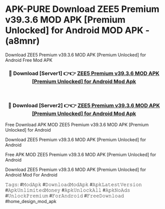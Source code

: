 # APK-PURE Download ZEE5 Premium v39.3.6 MOD APK [Premium Unlocked] for Android MOD APK - (a8mnr)
Download ZEE5 Premium v39.3.6 MOD APK [Premium Unlocked] for Android Free Mod APK

<div align="center">
<h3>🔴 Download [Server1] 👉👉 <a href="https://apk-comot.site?title=ZEE5_Premium_v39.3.6_MOD_APK_[Premium_Unlocked]_for_Android">ZEE5 Premium v39.3.6 MOD APK [Premium Unlocked] for Android Mod Apk</a></h3><br>

<h3>🔴 Download [Server2] 👉👉 <a href="https://apk-comot.site?title=ZEE5_Premium_v39.3.6_MOD_APK_[Premium_Unlocked]_for_Android">ZEE5 Premium v39.3.6 MOD APK [Premium Unlocked] for Android Mod Apk</a></h3>
</div>


Free Download APK MOD ZEE5 Premium v39.3.6 MOD APK [Premium Unlocked] for Android

Download ZEE5 Premium v39.3.6 MOD APK [Premium Unlocked] for Android 

Free APK MOD ZEE5 Premium v39.3.6 MOD APK [Premium Unlocked] for Android 

Download ZEE5 Premium v39.3.6 MOD APK [Premium Unlocked] for Android Mod For Android

𝚃𝚊𝚐𝚜: #𝙼𝚘𝚍𝙰𝚙𝚔 #𝙳𝚘𝚠𝚗𝚕𝚘𝚊𝚍𝙼𝚘𝚍𝙰𝚙𝚔 #𝙰𝚙𝚔𝙻𝚊𝚝𝚎𝚜𝚝𝚅𝚎𝚛𝚜𝚒𝚘𝚗 #𝙰𝚙𝚔𝚄𝚗𝚕𝚒𝚖𝚒𝚝𝚎𝚍𝙼𝚘𝚗𝚎𝚢 #𝙰𝚙𝚔𝚄𝚗𝚕𝚘𝚌𝚔𝙰𝚕𝚕 #𝙰𝚙𝚔𝙽𝚘𝙰𝚍𝚜 #𝚄𝚗𝚕𝚘𝚌𝚔𝙿𝚛𝚎𝚖𝚒𝚞𝚖 #𝙵𝚘𝚛𝙰𝚗𝚍𝚛𝚘𝚒𝚍 #𝙵𝚛𝚎𝚎𝙳𝚘𝚠𝚗𝚕𝚘𝚊𝚍 #home_design_mod_apk